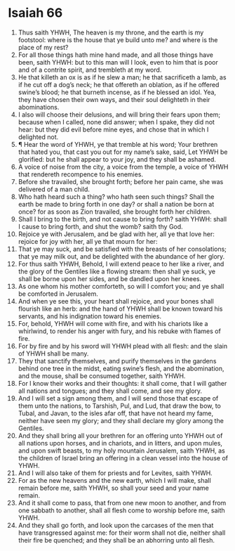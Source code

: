 ﻿# Isaiah 66
1. Thus saith YHWH, The heaven is my throne, and the earth is my footstool: where is the house that ye build unto me? and where is the place of my rest? 
2. For all those things hath mine hand made, and all those things have been, saith YHWH: but to this man will I look, even to him that is poor and of a contrite spirit, and trembleth at my word. 
3. He that killeth an ox is as if he slew a man; he that sacrificeth a lamb, as if he cut off a dog’s neck; he that offereth an oblation, as if he offered swine’s blood; he that burneth incense, as if he blessed an idol. Yea, they have chosen their own ways, and their soul delighteth in their abominations. 
4. I also will choose their delusions, and will bring their fears upon them; because when I called, none did answer; when I spake, they did not hear: but they did evil before mine eyes, and chose that in which I delighted not. 
5. ¶ Hear the word of YHWH, ye that tremble at his word; Your brethren that hated you, that cast you out for my name’s sake, said, Let YHWH be glorified: but he shall appear to your joy, and they shall be ashamed. 
6. A voice of noise from the city, a voice from the temple, a voice of YHWH that rendereth recompence to his enemies. 
7. Before she travailed, she brought forth; before her pain came, she was delivered of a man child. 
8. Who hath heard such a thing? who hath seen such things? Shall the earth be made to bring forth in one day? or shall a nation be born at once? for as soon as Zion travailed, she brought forth her children. 
9. Shall I bring to the birth, and not cause to bring forth? saith YHWH: shall I cause to bring forth, and shut the womb? saith thy God. 
10. Rejoice ye with Jerusalem, and be glad with her, all ye that love her: rejoice for joy with her, all ye that mourn for her: 
11. That ye may suck, and be satisfied with the breasts of her consolations; that ye may milk out, and be delighted with the abundance of her glory. 
12. For thus saith YHWH, Behold, I will extend peace to her like a river, and the glory of the Gentiles like a flowing stream: then shall ye suck, ye shall be borne upon her sides, and be dandled upon her knees. 
13. As one whom his mother comforteth, so will I comfort you; and ye shall be comforted in Jerusalem. 
14. And when ye see this, your heart shall rejoice, and your bones shall flourish like an herb: and the hand of YHWH shall be known toward his servants, and his indignation toward his enemies. 
15. For, behold, YHWH will come with fire, and with his chariots like a whirlwind, to render his anger with fury, and his rebuke with flames of fire. 
16. For by fire and by his sword will YHWH plead with all flesh: and the slain of YHWH shall be many. 
17. They that sanctify themselves, and purify themselves in the gardens behind one tree in the midst, eating swine’s flesh, and the abomination, and the mouse, shall be consumed together, saith YHWH. 
18. For I know their works and their thoughts: it shall come, that I will gather all nations and tongues; and they shall come, and see my glory. 
19. And I will set a sign among them, and I will send those that escape of them unto the nations, to Tarshish, Pul, and Lud, that draw the bow, to Tubal, and Javan, to the isles afar off, that have not heard my fame, neither have seen my glory; and they shall declare my glory among the Gentiles. 
20. And they shall bring all your brethren for an offering unto YHWH out of all nations upon horses, and in chariots, and in litters, and upon mules, and upon swift beasts, to my holy mountain Jerusalem, saith YHWH, as the children of Israel bring an offering in a clean vessel into the house of YHWH. 
21. And I will also take of them for priests and for Levites, saith YHWH. 
22. For as the new heavens and the new earth, which I will make, shall remain before me, saith YHWH, so shall your seed and your name remain. 
23. And it shall come to pass, that from one new moon to another, and from one sabbath to another, shall all flesh come to worship before me, saith YHWH. 
24. And they shall go forth, and look upon the carcases of the men that have transgressed against me: for their worm shall not die, neither shall their fire be quenched; and they shall be an abhorring unto all flesh. 
